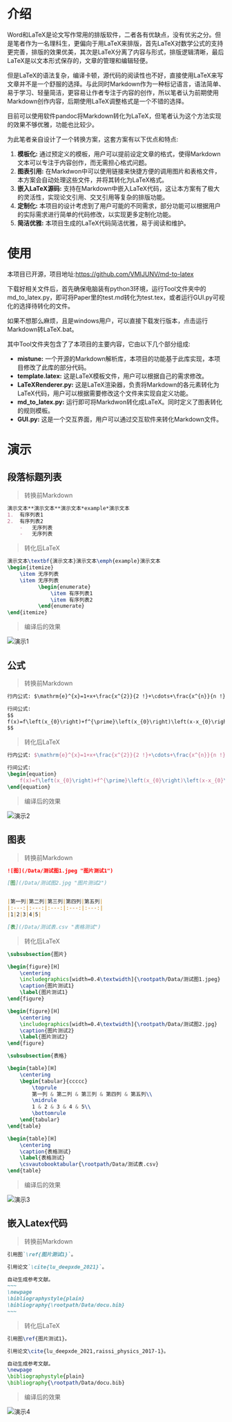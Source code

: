 # 介绍

Word和LaTeX是论文写作常用的排版软件，二者各有优缺点，没有优劣之分。但是笔者作为一名理科生，更偏向于用LaTeX来排版，首先LaTeX对数学公式的支持更完善，排版的效果优美，其次是LaTeX分离了内容与形式，排版逻辑清晰，最后LaTeX是以文本形式保存的，文章的管理和编辑轻便。

但是LaTeX的语法复杂，编译卡顿，源代码的阅读性也不好，直接使用LaTeX来写文章并不是一个舒服的选择。与此同时Markdown作为一种标记语言，语法简单、易于学习、轻量简洁，更容易让作者专注于内容的创作，所以笔者认为前期使用Markdown创作内容，后期使用LaTeX调整格式是一个不错的选择。

目前可以使用软件pandoc将Markdown转化为LaTeX，但笔者认为这个方法实现的效果不够优雅，功能也比较少。

为此笔者亲自设计了一个转换方案，这套方案有以下优点和特点:
1.  **模板化:** 通过预定义的模板，用户可以提前设定文章的格式，使得Markdown文本可以专注于内容创作，而无需担心格式问题。
2.  **图表引用:** 在Markdwon中可以使用链接来快捷方便的调用图片和表格文件，本方案会自动处理这些文件，并将其转化为LaTeX格式。
3.  **嵌入LaTeX源码:** 支持在Markdown中嵌入LaTeX代码，这让本方案有了极大的灵活性，实现论文引用、交叉引用等复杂的排版功能。
4.  **定制化:** 本项目的设计考虑到了用户可能的不同需求，部分功能可以根据用户的实际需求进行简单的代码修改，以实现更多定制化功能。
5.  **简洁优雅:** 本项目生成的LaTeX代码简洁优雅，易于阅读和维护。

# 使用

本项目已开源，项目地址:https://github.com/VMIJUNV/md-to-latex

下载好相关文件后，首先确保电脑装有python3环境，运行Tool文件夹中的md_to_latex.py，即可将Paper里的test.md转化为test.tex，或者运行GUI.py可视化的选择待转化的文件。

如果不想那么麻烦，且是windows用户，可以直接下载发行版本，点击运行Markdown转LaTeX.bat。

其中Tool文件夹包含了了本项目的主要内容，它由以下几个部分组成:
-   **mistune:** 一个开源的Markdown解析库，本项目的功能基于此库实现，本项目修改了此库的部分代码。
-   **template.latex:** 这是LaTeX模板文件，用户可以根据自己的需求修改。
-   **LaTeXRenderer.py:** 这是LaTeX渲染器，负责将Markdown的各元素转化为LaTeX代码，用户可以根据需要修改这个文件来实现自定义功能。
-   **md_to_latex.py:** 运行即可将Markdwon转化成LaTeX。同时定义了图表转化的规则模板。
-   **GUI.py:** 这是一个交互界面，用户可以通过交互软件来转化Markdown文件。


# 演示

## 段落标题列表
> 转换前Markdown
~~~markdown
演示文本**演示文本**演示文本*example*演示文本
1.  有序列表1
2.  有序列表2
    -   无序列表
    -   无序列表
~~~

> 转化后LaTeX
~~~latex
演示文本\textbf{演示文本}演示文本\emph{example}演示文本
\begin{itemize}
    \item 无序列表
    \item 无序列表
          \begin{enumerate}
              \item 有序列表1
              \item 有序列表2
          \end{enumerate}
\end{itemize}
~~~

> 编译后的效果

![演示1](/演示图片/段落标题列表演示.png)


## 公式
> 转换前Markdown
~~~markdown
行内公式: $\mathrm{e}^{x}=1+x+\frac{x^{2}}{2 !}+\cdots+\frac{x^{n}}{n !}+o\left(x^{n}\right)$。

行间公式:
$$
f(x)=f\left(x_{0}\right)+f^{\prime}\left(x_{0}\right)\left(x-x_{0}\right)+\frac{f^{\prime \prime}\left(x_{0}\right)}{2 !}\left(x-x_{0}\right)^{2}+\cdots
$$
~~~

> 转化后LaTeX
~~~latex
行内公式: $\mathrm{e}^{x}=1+x+\frac{x^{2}}{2 !}+\cdots+\frac{x^{n}}{n !}+o\left(x^{n}\right)$。

行间公式:
\begin{equation}
    f(x)=f\left(x_{0}\right)+f^{\prime}\left(x_{0}\right)\left(x-x_{0}\right)+\frac{f^{\prime \prime}\left(x_{0}\right)}{2 !}\left(x-x_{0}\right)^{2}+\cdots
\end{equation}
~~~

> 编译后的效果

![演示2](/演示图片/公式演示.png)

## 图表
> 转换前Markdown
~~~markdown
![图](/Data/测试图1.jpeg "图片测试1")

[图](/Data/测试图2.jpg "图片测试2")


|第一列|第二列|第三列|第四列|第五列|
|:---:|:---:|:---:|:---:|:---:|
|1|2|3|4|5|

[表](/Data/测试表.csv "表格测试")
~~~

> 转化后LaTeX
~~~latex
\subsubsection{图片}

\begin{figure}[H]
    \centering
    \includegraphics[width=0.4\textwidth]{\rootpath/Data/测试图1.jpeg}
    \caption{图片测试1}
    \label{图片测试1}
\end{figure}

\begin{figure}[H]
    \centering
    \includegraphics[width=0.4\textwidth]{\rootpath/Data/测试图2.jpg}
    \caption{图片测试2}
    \label{图片测试2}
\end{figure}

\subsubsection{表格}

\begin{table}[H]
    \centering
    \begin{tabular}{ccccc}
        \toprule
        第一列 & 第二列 & 第三列 & 第四列 & 第五列\\
        \midrule
        1 & 2 & 3 & 4 & 5\\
        \bottomrule
    \end{tabular}
\end{table}

\begin{table}[H]
    \centering
    \caption{表格测试}
    \label{表格测试}
    \csvautobooktabular{\rootpath/Data/测试表.csv}
\end{table}
~~~

> 编译后的效果

![演示3](/演示图片/图表演示.png)

## 嵌入Latex代码
> 转换前Markdown
```markdown
引用图`\ref{图片测试1}`。

引用论文`\cite{lu_deepxde_2021}`。

自动生成参考文献。
~~~
\newpage
\bibliographystyle{plain}
\bibliography{\rootpath/Data/docu.bib}
~~~
```

> 转化后LaTeX
~~~latex
引用图\ref{图片测试1}。

引用论文\cite{lu_deepxde_2021,raissi_physics_2017-1}。

自动生成参考文献。
\newpage
\bibliographystyle{plain}
\bibliography{\rootpath/Data/docu.bib}
~~~

> 编译后的效果

![演示4](/演示图片/嵌入latex演示.png)